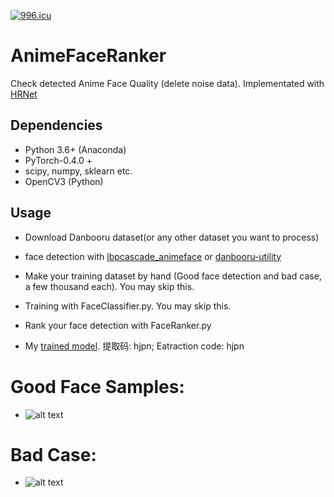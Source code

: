 [![996.icu](https://img.shields.io/badge/link-996.icu-red.svg)](https://996.icu)

# AnimeFaceRanker
Check detected Anime Face Quality (delete noise data). Implementated with [HRNet](https://github.com/HRNet/HRNet-Image-Classification)

## Dependencies
- Python 3.6+ (Anaconda)
- PyTorch-0.4.0 +
- scipy, numpy, sklearn etc.
- OpenCV3 (Python)

## Usage
- Download Danbooru dataset(or any other dataset you want to process)

- face detection with [lbpcascade_animeface](https://github.com/nagadomi/lbpcascade_animeface) or [danbooru-utility](https://github.com/reidsanders/danbooru-utility)

- Make your training dataset by hand (Good face detection and bad case, a few thousand each). You may skip this.

- Training with FaceClassifier.py. You may skip this.

- Rank your face detection with FaceRanker.py

- My [trained model](https://pan.baidu.com/s/1s71jxxTahzT0eyAWtlodhQ). 提取码: hjpn; Eatraction code: hjpn

# Good Face Samples: 
- ![alt text](https://pic4.zhimg.com/80/v2-61c43d15ff81f9930597e9c6ce8bf65b_hd.jpg)

# Bad Case:
- ![alt text](https://pic4.zhimg.com/80/v2-55ba608d71e45baa4a91f51943d23827_hd.jpg)
